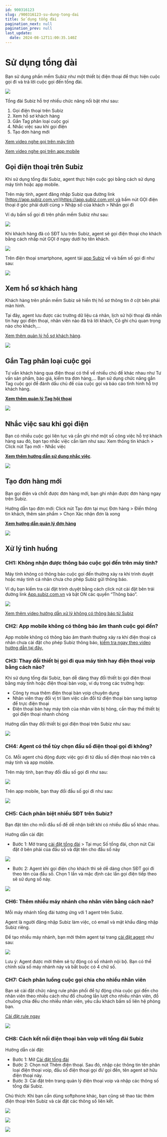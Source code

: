 ```yaml
---
id: 900316123
slug: /900316123-su-dung-tong-dai
title: Sử dụng tổng đài
pagination_next: null
pagination_prev: null
last_update:
  date: 2024-08-12T11:00:35.140Z
---
```


# Sử dụng tổng đài




Bạn sử dụng phần mềm Subiz như một thiết bị điện thoại để thực hiện cuộc gọi đi và trả lời cuộc gọi đến tổng đài. 




![](https://vcdn.subiz-cdn.com/file/07bd6976f0c7726147d19f814d7b5fec2307e78121425ad4ee54c7cb3011bf31_acpxkgumifuoofoosble)




Tổng đài Subiz hỗ trợ nhiều chức năng nổi bật như sau:

01. Gọi điện thoại trên Subiz
11. Xem hồ sơ khách hàng
21. Gắn Tag phân loại cuộc gọi
31. Nhắc việc sau khi gọi điện
41. Tạo đơn hàng mới



[Xem video nghe gọi trên máy tính](https://www.youtube.com/watch?v=W2yWHCtsW-k)

[Xem video nghe gọi trên app mobile](https://www.youtube.com/watch?v=S9wVGrxhYks)
## Gọi điện thoại trên Subiz


Khi sử dụng tổng đài Subiz, agent thực hiện cuộc gọi bằng cách sử dụng máy tính hoặc app mobile.



Trên máy tính, agent đăng nhập Subiz qua đường link [https://app.subiz.com.vn](https://app.subiz.com.vn) và bấm nút GỌI điện thoại ở góc phải dưới cùng > Nhập số của khách > Nhấn gọi đi



Ví dụ bấm số gọi đi trên phần mềm Subiz như sau:




![](https://vcdn.subiz-cdn.com/file/abe4318a91451356fc20a9d567c33eeae977c3799170ae410041d99e762123a6_acpxkgumifuoofoosble)




Khi khách hàng đã có SĐT lưu trên Subiz, agent sẽ gọi điện thoại cho khách bằng cách nhấp nút GỌI ở ngay dưới họ tên khách.




![](https://vcdn.subiz-cdn.com/file/9380c5dad76a0046d80521b1645f7c2d63c6521935628387ff1395f592501e54_acpxkgumifuoofoosble)




Trên điện thoại smartphone, agent tải [app Subiz](https://subiz.com.vn/vi/download.html) về và bấm số gọi đi như sau:


![](https://vcdn.subiz-cdn.com/file/05ae87d41c9b662010c56edb5e85fcd11e34e82f0782f6bf8ab4bf68065011b4_acpxkgumifuoofoosble)





## Xem hồ sơ khách hàng


Khách hàng trên phần mềm Subiz sẽ hiển thị hồ sơ thông tin ở cột bên phải màn hình. 



Tại đây, agent lưu được các trường dữ liệu cá nhân, lịch sử hội thoại đã nhắn tin hay gọi điện thoại, nhân viên nào đã trả lời khách, Có ghi chú quan trọng nào cho khách,...

[Xem thêm quản lý hồ sơ khách hàng](https://subiz.com.vn/docs/777741175-ho-so-khach-hang).




![](https://vcdn.subiz-cdn.com/file/38547064c47fb070984147cbfa0ee13fd8e6c2cc8b8ab3dd18dfb93df5ce4cce_acpxkgumifuoofoosble)

## Gắn Tag phân loại cuộc gọi


Tư vấn khách hàng qua điện thoại có thể về nhiều chủ đề khác nhau như Tư vấn sản phẩm, báo giá, kiểm tra đơn hàng,... Bạn sử dụng chức năng gắn Tag cuộc gọi để đánh dấu chủ đề của cuộc gọi và báo cáo tình hình hỗ trợ khách hàng.

**[Xem thêm quản lý Tag hội thoại](https://subiz.com.vn/docs/662546069-tag-hoi-thoai)** 




![](https://vcdn.subiz-cdn.com/file/b4bef05309c5f7e6fa313f9ec38ad03680b5a109f7e9e938b9820cff9128efcf_acpxkgumifuoofoosble)



## Nhắc việc sau khi gọi điện


Bạn có nhiều cuộc gọi liên tục và cần ghi nhớ một số công việc hỗ trợ khách hàng sau đó, bạn tạo nhắc việc cần làm như sau: Xem thông tin khách > Click nút Tạo mới - Nhắc việc

**[Xem thêm hướng dẫn sử dụng nhắc việc](https://subiz.com.vn/docs/2039731542-nhac-viec-can-lam)**.




![](https://vcdn.subiz-cdn.com/file/33430ee9432e5fdce7c9f43c83dddfa97dd35aa02e4a8e418ef02089b5a3c13e_acpxkgumifuoofoosble)



## Tạo đơn hàng mới


Bạn gọi điện và chốt được đơn hàng mới, bạn ghi nhận được đơn hàng ngay trên Subiz.



Hướng dẫn tạo đơn mới: Click nút Tạo đơn tại mục Đơn hàng > Điền thông tin khách, thêm sản phẩm > Chọn Xác nhận đơn là xong

**[Xem hướng dẫn quản lý đơn hàng](https://subiz.com.vn/docs/1276788659-don-hang)**


![](https://vcdn.subiz-cdn.com/file/b7c65146cd0684dd37aa2732d53dff89db4efaead5e09a96922ae9b9edf50b4c_acpxkgumifuoofoosble)









## Xử lý tình huống

### CH1: Không nhận được thông báo cuộc gọi đến trên máy tính?


Máy tính không có thông báo cuộc gọi đến thường xảy ra khi trình duyệt hoặc máy tính cá nhân chưa cho phép Subiz gửi thông báo.



Ví dụ bạn kiểm tra cài đặt trình duyệt bằng cách click nút cài đặt bên trái đường link [App.subiz.com.vn](https://app.subiz.com.vn/) và bật ON các quyền “Thông báo”.


![](https://vcdn.subiz-cdn.com/file/1fdda5fa31305c0484b681cada1a1eec61c477c6fc4f360ae23866968309d59d_acpxkgumifuoofoosble)




[Xem thêm video hướng dẫn xử lý không có thông báo từ Subiz](https://www.youtube.com/watch?v=usDLQp7IqHE)
### CH2: App mobile không có thông báo âm thanh cuộc gọi đến?


App mobile không có thông báo âm thanh thường xảy ra khi điện thoại cá nhân chưa cài đặt cho phép Subiz thông báo, [kiểm tra ngay theo video hướng dẫn tại đây.](https://www.youtube.com/@Subiz-live-chat/shorts)
### CH3: Thay đổi thiết bị gọi đi qua máy tính hay điện thoại voip bằng cách nào?




Khi sử dụng tổng đài Subiz, bạn dễ dàng thay đổi thiết bị gọi điện thoại bằng máy tính hoặc điện thoại bàn voip, ví dụ trong các trường hợp:

- Công ty mua thêm điện thoại bàn voip chuyên dụng
- Nhân viên thay đổi vị trí làm việc cần đổi từ điện thoại bàn sang laptop để trực điện thoại
- Điện thoại bàn hay máy tính của nhân viên bị hỏng, cần thay thế thiết bị gọi điện thoại nhanh chóng



Hướng dẫn thay đổi thiết bị gọi điện thoại trên Subiz như sau:


![](https://vcdn.subiz-cdn.com/file/9b469dcae5fed6c5891d1257a4e3ff3b9aa30358482471ffc94b0035caedc5dd_acpxkgumifuoofoosble)

### CH4: Agent có thể tùy chọn đầu số điện thoại gọi đi không?


Có. Mỗi agent chủ động được việc gọi đi từ đầu số điện thoại nào trên cả máy tính và app mobile.



Trên máy tính, bạn thay đổi đầu số gọi đi như sau:


![](https://vcdn.subiz-cdn.com/file/636b75ad636d6600149dbc2868a4ad93ee3f84ed8d4630f33c10bb164137926c_acpxkgumifuoofoosble)






Trên app mobile, bạn thay đổi đầu số gọi đi như sau:


![](https://vcdn.subiz-cdn.com/file/6fbac2da33e63ee44b7c82b6aea1e459092dac5cc8155c5410a94a2570b9364e_acpxkgumifuoofoosble)



### CH5: Cách phân biệt nhiều SĐT trên Subiz?


Bạn đặt tên cho mỗi đầu số để dễ nhận biết khi có nhiều đầu số khác nhau.



Hướng dẫn cài đặt:

- Bước 1: Mở trang [cài đặt tổng đài](https://app.subiz.com.vn/settings/call-center) > Tại mục Số tổng đài, chọn nút Cài đặt ở bên phải của đầu số và đặt tên cho đầu số này






![](https://vcdn.subiz-cdn.com/file/e56ba0c8bcb40a2cae9d63e294a6cbc9a44d76b52656745d24edfc5a229da230_acpxkgumifuoofoosble)




- Bước 2: Agent khi gọi điện cho khách thì sẽ dễ dàng chọn SĐT gọi đi theo tên của đầu số. Chọn 1 lần và mặc định các lần gọi điện tiếp theo sẽ sử dụng số này.


![](https://vcdn.subiz-cdn.com/file/08c97084f5e2d4a89cfaa78baa3546c9b59e65c1d425042c6af768c7c4ef2214_acpxkgumifuoofoosble)







### CH6: Thêm nhiều máy nhánh cho nhân viên bằng cách nào?


Mỗi máy nhánh tổng đài tương ứng với 1 agent trên Subiz.

Agent là người đăng nhập Subiz làm việc, có email và mật khẩu đăng nhập Subiz riêng.



Để tạo nhiều máy nhánh, bạn mời thêm agent tại trang [cài đặt agent](https://app.subiz.com.vn/settings/agents) như sau:




![](https://vcdn.subiz-cdn.com/file/a46c7ba3f338892a8feec15bec3368aede6eb595a072d12e95ef7d0521f8e382_acpxkgumifuoofoosble)




Lưu ý: Agent được mời thêm sẽ tự động có số nhánh nội bộ. Bạn có thể chỉnh sửa số máy nhánh này và bắt buộc có 4 chữ số.
### CH7: Cách phân luồng cuộc gọi chia cho nhiều nhân viên 


Bạn sẽ cài đặt chức năng rule phân phối để tự động chia cuộc gọi đến cho nhân viên theo nhiều cách như đổ chuông lần lượt cho nhiều nhân viên, đổ chuông chia đều cho nhiều nhân viên, yêu cầu khách bấm số liên hệ phòng bạn.

[Cài đặt rule ngay](https://app.subiz.com.vn/settings/rule-setting)


![](https://vcdn.subiz-cdn.com/file/f1daec9ad1d20de55afe699dafca981e4bfc7ee0d4159ff8857501cbd807c0cd_acpxkgumifuoofoosble)



### CH8: Cách kết nối điện thoại bàn voip với tổng đài Subiz


Hướng dẫn cài đặt:

- Bước 1: Mở [Cài đặt tổng đài](https://app.subiz.com.vn/settings/call-center)
- Bước 2: Chọn nút Thêm điện thoại. Sau đó, nhập các thông tin tên phân loại điện thoại voip, đầu số điện thoại gọi đi/ gọi đến, tên agent sở hữu điện thoại này.
- Bước 3: Cài đặt trên trang quản lý điện thoại voip và nhập các thông số tổng đài Subiz.

Chú thích: Khi bạn cần dùng softphone khác, bạn cũng sẽ thao tác thêm điện thoại trên Subiz và cài đặt các thông số liên kết.




![](https://vcdn.subiz-cdn.com/file/80951454853d613475cbf59c57f3365197cb56a6dde8a3bc3694a256dd723d0d_acpxkgumifuoofoosble)



![](https://vcdn.subiz-cdn.com/file/9560ea232ca7fe22b2fa16eeb83d35742d2b4fed6b6d022de9139696f28ccd3e_acpxkgumifuoofoosble)





![](https://vcdn.subiz-cdn.com/file/07bd3cbf4864152c1af832b33aab56e21ea78f54b7a642383932644ce7a40fa2_acpxkgumifuoofoosble)